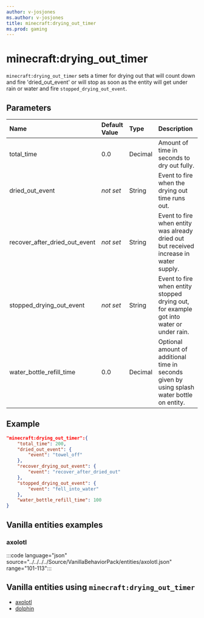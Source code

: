 ```yaml
---
author: v-josjones
ms.author: v-josjones
title: minecraft:drying_out_timer
ms.prod: gaming
---
```


# minecraft:drying_out_timer

`minecraft:drying_out_timer` sets a timer for drying out that will count down and fire 'dried_out_event' or will stop as soon as the entity will get under rain or water and fire `stopped_drying_out_event`.

## Parameters

|Name |Default Value  |Type  |Description  |
|:----------|:----------|:----------|:----------|
| total_time| 0.0| Decimal| Amount of time in seconds to dry out fully. |
|dried_out_event|*not set* | String|  Event to fire when the drying out time runs out. |
|recover_after_dried_out_event|*not set* | String|  Event to fire when entity was already dried out but received increase in water supply. |
|stopped_drying_out_event|*not set* | String|  Event to fire when entity stopped drying out, for example got into water or under rain. |
|water_bottle_refill_time| 0.0| Decimal|  Optional amount of additional time in seconds given by using splash water bottle on entity. |

## Example

```json
"minecraft:drying_out_timer":{
    "total_time": 200,
    "dried_out_event": {
        "event": "towel_off"
    },
    "recover_drying_out_event": {
        "event": "recover_after_dried_out"
    },
    "stopped_drying_out_event": {
        "event": "fell_into_water"
    },
    "water_bottle_refill_time": 100
}
```

## Vanilla entities examples

### axolotl

:::code language="json" source="../../../../Source/VanillaBehaviorPack/entities/axolotl.json" range="101-113":::

## Vanilla entities using `minecraft:drying_out_timer`

- [axolotl](../../../../Source/VanillaBehaviorPack_Snippets/entities/axolotl.md)
- [dolphin](../../../../Source/VanillaBehaviorPack_Snippets/entities/dolphin.md)
